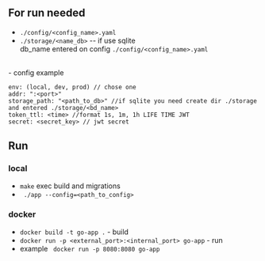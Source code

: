 ## For run needed
 - ```./config/<config_name>.yaml```
 - ```./storage/<name_db>``` -- if use sqlite
 <br> db_name entered on config ```./config/<config_name>.yaml ```
<br>
- config example <br>

```
env: (local, dev, prod) // chose one
addr: ":<port>"
storage_path: "<path_to_db>" //if sqlite you need create dir ./storage  and entered ./storage/<bd_name>
token_ttl: <time> //format 1s, 1m, 1h LIFE TIME JWT
secret: <secret_key> // jwt secret

```

## Run
 ### local
- ``` make ``` exec build and migrations
- ``` ./app --config=<path_to_config>```

 ### docker
 -  ``` docker build -t go-app . ``` - build <br>
 - ``` docker run -p <external_port>:<internal_port> go-app ``` - run <br>
 - example ```  docker run -p 8080:8080 go-app ```